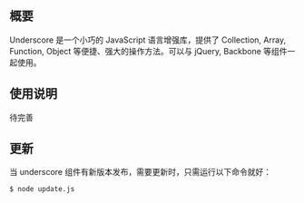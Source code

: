 
## 概要

Underscore 是一个小巧的 JavaScript 语言增强库，提供了 Collection, Array, Function,
Object 等便捷、强大的操作方法。可以与 jQuery, Backbone 等组件一起使用。


## 使用说明

待完善


## 更新

当 underscore 组件有新版本发布，需要更新时，只需运行以下命令就好：

````
$ node update.js
````
